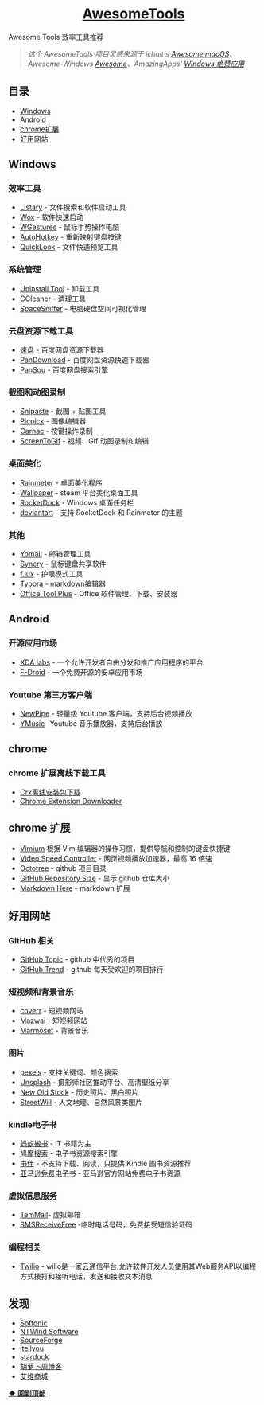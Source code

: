 <div align="center">
  <h1>
    <a href="http://byodian.site/nav.html">AwesomeTools</a>
  </h1>
</div>

Awesome Tools 效率工具推荐

> *这个 AwesomeTools 项目灵感来源于 ichait's [Awesome macOS](https://github.com/iCHAIT/awesome-macOS "Awesome macOS")、Awesome-Windows [Awesome](https://github.com/Awesome-Windows/Awesome.git)、AmazingApps' [Windows 绝赞应用](https://amazing-apps.gitbook.io/windows-apps-that-amaze-us/zh-cn)*

## 目录

- [Windows](#windows)
- [Android](#android)
- [chrome扩展](#chrome)
- [好用网站](#好用网站)

## Windows

### 效率工具
- [Listary][listary] - 文件搜索和软件启动工具 
- [Wox][wox] - 软件快速启动 
- [WGestures][WGestures] - 鼠标手势操作电脑 
- [AutoHotkey][AutoHotkey] - 重新映射键盘按键
- [QuickLook][QuickLook] - 文件快速预览工具  

### 系统管理
- [Uninstall Tool][uninstall tool] - 卸载工具
- [CCleaner][ccleaner] - 清理工具
- [SpaceSniffer][spacesniffer] - 电脑硬盘空间可视化管理

### 云盘资源下载工具
- [速盘][速盘] - 百度网盘资源下载器 
- [PanDownload][pandownload] - 百度网盘资源快速下载器
- [PanSou][pansou] - 百度网盘搜索引擎

### 截图和动图录制
- [Snipaste][snipaste] - 截图 + 贴图工具  
- [Picpick][pickpick] - 图像编辑器
- [Carnac][carnac] - 按键操作录制
- [ScreenToGif][screentogif] - 视频、GIf 动图录制和编辑 

### 桌面美化
- [Rainmeter][rainmeter] - 卓面美化程序
- [Wallpaper][wallpaper] - steam 平台美化桌面工具
- [RocketDock][rocketdock] - Windows 桌面任务栏
- [deviantart][deviantart] - 支持 RocketDock 和 Rainmeter 的主题


### 其他
- [Yomail][yomail] - 邮箱管理工具
- [Synery][synery] - 鼠标键盘共享软件
- [f.lux][f.lux] - 护眼模式工具
- [Typora][Typora] - markdown编辑器
- [Office Tool Plus][otoolplus]  - Office 软件管理、下载、安装器

## Android 

### 开源应用市场
- [XDA labs][xda] - 一个允许开发者自由分发和推广应用程序的平台
- [F-Droid][f-droid] - 一个免费开源的安卓应用市场

 ### Youtube 第三方客户端
 - [NewPipe][newpipe] - 轻量级 Youtube 客户端，支持后台视频播放
 - [YMusic][ymusic]- Youtube 音乐播放器，支持后台播放

## chrome
### chrome 扩展离线下载工具

- [Crx离线安装包下载][Crx]
- [Chrome Extension Downloader][Chrome Extension Downloader]

## chrome 扩展
- [Vimium][Vimium] 根据 Vim 编辑器的操作习惯，提供导航和控制的键盘快捷键
- [Video Speed Controller][Video Speed] - 网页视频播放加速器，最高 16 倍速
- [Octotree][Octotree] - github 项目目录
- [GitHub Repository Size][gitsize] - 显示 github 仓库大小
- [Markdown Here][Markdownh] - markdown 扩展

## 好用网站

### GitHub 相关

- [GitHub Topic][GitHub Topic] - github 中优秀的项目
- [GitHub Trend][GitHub Trend] - github 每天受欢迎的项目排行

### 短视频和背景音乐
- [coverr][coverr] - 短视频网站
- [Mazwai][Mazwai] -  短视频网站
- [Marmoset][Marmoset] -  背景音乐

### 图片
- [pexels][pexels] -  支持关键词、颜色搜索
- [Unsplash][Unsplash] -  摄影师社区推动平台、高清壁纸分享
- [New Old Stock][New Old Stock] -  历史照片、黑白照片
- [StreetWill][StreetWill] -  人文地理、自然风景类图片

### kindle电子书
- [蚂蚁搬书][蚂蚁搬书] -  IT 书籍为主
- [鸠摩搜索][鸠摩搜索] - 电子书资源搜索引擎
- [书伴][书伴] - 不支持下载、阅读，只提供 Kindle 图书资源推荐
- [亚马逊免费电子书][亚马逊免费电子书] - 亚马逊官方网站免费电子书资源

### 虚拟信息服务
- [TemMail][TemMail]- 虚拟邮箱
- [SMSReceiveFree][SMSReceiveFree] -临时电话号码，免费接受短信验证码

### 编程相关
- [Twilio][Twilio] - wilio是一家云通信平台,允许软件开发人员使用其Web服务API以编程方式拨打和接听电话，发送和接收文本消息


## 发现
- [Softonic][Softonic]
- [NTWind Software][NTWind Software]
- [SourceForge][SourceForge]
- [itellyou][itellyou]
- [stardock][stardock]
- [胡萝卜周博客][胡萝卜周博客]
- [艾维商城][艾维商城]

**[⬆ 回到顶部](#windows)**

[listary]: https://www.listary.com/
[wox]: http://www.wox.one/
[WGestures]:http://www.yingdev.com/projects/wgestures
[AutoHotkey]:https://www.autohotkey.com/
[QuickLook]:https://pooi.moe/QuickLook/?utm_source=www.appinn.com
[deviantart]:https://www.deviantart.com/
[uninstall tool]:https://www.crystalidea.com/uninstall-tool
[ccleaner]:https://www.ccleaner.com/
[spacesniffer]:http://www.uderzo.it/main_products/space_sniffer/index.html
[速盘]:https://www.speedpan.com/
[pandownload]:http://pandownload.com/
[pansou]:http://www.pansou.com/
[snipaste]:https://www.snipaste.com/
[pickpick]:https://picpick.app/zh/
[carnac]:http://code52.org/carnac/
[screentogif]:https://www.screentogif.com/?l=zh_cn
[otoolplus]:https://otp.landian.la/zh-cn/
[rocketdock]:https://rocketdock.en.softonic.com/
[wallpaper]:https://store.steampowered.com/app/431960/Wallpaper_Engine/
[rainmeter]:https://www.rainmeter.net/
[f.lux]:https://justgetflux.com/
[synery]:https://symless.com/synergy
[yomail]:http://www.nextechat.com/
[ymusic]:https://ymusic.io/ 
[newpipe]:https://f-droid.org/en/packages/org.schabi.newpipe/
[f-droid]:https://f-droid.org/en/
[xda]:https://labs.xda-developers.com/
[Crx]:http://yurl.sinaapp.com/crx.php
[Chrome Extension Downloader]:https://chrome-extension-downloader.com/
[gitsize]:https://chrome.google.com/webstore/detail/github-repository-size/apnjnioapinblneaedefcnopcjepgkci?hl=zh-CN
[Octotree]:https://chrome.google.com/webstore/detail/octotree/bkhaagjahfmjljalopjnoealnfndnagc/related?hl=zh-CN
[Video Speed]:https://github.com/igrigorik/videospeed
[Vimium]:http://vimium.github.io/
[Markdownh]:https://markdown-here.com/ 
[Bear]:https://bear.app/ 
[Typora]:https://www.typora.io/ 
[GitHub Trend]:https://github.com/trending
[GitHub Topic]:https://github.com/topics
[Adobe Spark]:https://spark.adobe.com/sp/
[Pexels Videos]:https://videos.pexels.com/
[Mazwai]:http://mazwai.com/#/
[Marmoset]:https://www.marmosetmusic.com/
[StreetWill]:http://streetwill.co/
[New Old Stock]:https://nos.twnsnd.co/
[Unsplash]:https://unsplash.com/
[pexels]:https://www.pexels.com/
[艾维商城]:https://www.aiviy.com/
[胡萝卜周博客]:http://www.carrotchou.blog/
[stardock]:https://www.stardock.com/ 
[itellyou]:https://msdn.itellyou.cn/ 
[SourceForge]:https://sourceforge.net/ 
[NTWind Software]:https://www.ntwind.com/
[Softonic]:https://en.softonic.com/
[Twilio]:https://www.twilio.com/docs/
[SMSReceiveFree]:https://smsreceivefree.com/
[TemMail]:https://temp-mail.org/ 
[亚马逊免费电子书]:http://t.cn/RkPrzFb
[书伴]:https://bookfere.com/ebook
[鸠摩搜索]:https://www.jiumodiary.com/
[鸠摩搜索]:https://www.jiumodiary.com/
[蚂蚁搬书]:http://book.mybanshu.win/
[coverr]: https://coverr.co/